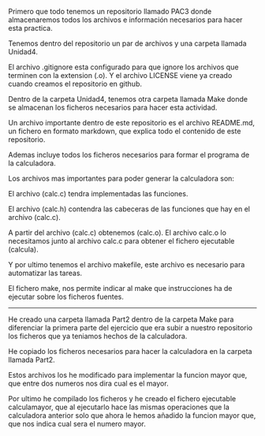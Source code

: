 Primero que todo tenemos un repositorio llamado PAC3 donde almacenaremos todos los archivos e información necesarios para hacer esta practica.

Tenemos dentro del repositorio un par de archivos y una carpeta llamada Unidad4.

El archivo .gitignore esta configurado para que ignore los archivos que terminen con la extension (.o).
Y el archivo LICENSE viene ya creado cuando creamos el repositorio en github.

Dentro de la carpeta Unidad4, tenemos otra carpeta llamada Make donde se almacenan los ficheros necesarios para hacer esta actividad.

Un archivo importante dentro de este repositorio es el archivo README.md, un fichero en formato markdown, que explica todo el contenido de este repositorio.

Ademas incluye todos los ficheros necesarios para formar el programa de la calculadora.

Los archivos mas importantes para poder generar la calculadora son:

El archivo (calc.c) tendra implementadas las funciones.

El archivo (calc.h) contendra las cabeceras de las funciones que hay en el archivo (calc.c).

A partir del archivo (calc.c) obtenemos (calc.o).
El archivo calc.o lo necesitamos junto al archivo calc.c para obtener el fichero ejecutable (calcula).

Y por ultimo tenemos el archivo makefile, este archivo es necesario para automatizar las tareas.

El fichero make, nos permite indicar al make que instrucciones ha de ejecutar sobre los ficheros fuentes.

-------------------------------------------------------------------------------

He creado una carpeta llamada Part2 dentro de la carpeta Make para diferenciar la primera parte del ejercicio que era subir a nuestro repositorio los ficheros que ya teniamos hechos de la calculadora.

He copiado los ficheros necesarios para hacer la calculadora en la carpeta llamada Part2.

Estos archivos los he modificado para implementar la funcion mayor que, que entre dos numeros nos dira cual es el mayor.

Por ultimo he compilado los ficheros y he creado el fichero ejecutable calculamayor, que al ejecutarlo hace las mismas operaciones que la calculadora anterior solo que ahora le hemos añadido la funcion mayor que, que nos indica cual sera el numero mayor.
